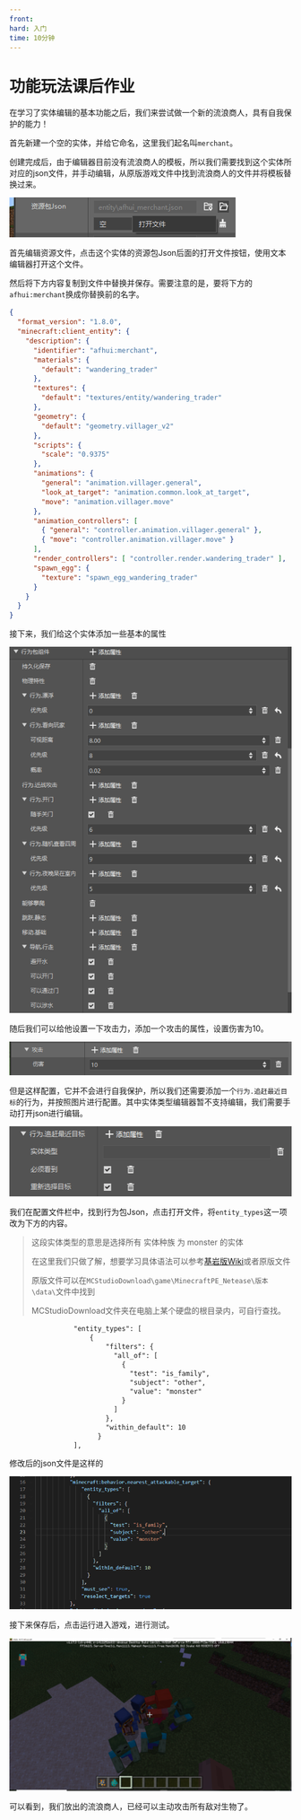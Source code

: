 ```yaml
---
front: 
hard: 入门
time: 10分钟
---
```

# 功能玩法课后作业

在学习了实体编辑的基本功能之后，我们来尝试做一个新的流浪商人，具有自我保护的能力！

首先新建一个空的实体，并给它命名，这里我们起名叫`merchant`。

创建完成后，由于编辑器目前没有流浪商人的模板，所以我们需要找到这个实体所对应的json文件，并手动编辑，从原版游戏文件中找到流浪商人的文件并将模板替换过来。

![](./images/14.png)

首先编辑资源文件，点击这个实体的资源包Json后面的打开文件按钮，使用文本编辑器打开这个文件。

然后将下方内容复制到文件中替换并保存。需要注意的是，要将下方的`afhui:merchant`换成你替换前的名字。

```json
{
  "format_version": "1.8.0",
  "minecraft:client_entity": {
    "description": {
      "identifier": "afhui:merchant",
      "materials": {
        "default": "wandering_trader"
      },
      "textures": {
        "default": "textures/entity/wandering_trader"
      },
      "geometry": {
        "default": "geometry.villager_v2"
      },
      "scripts": {
        "scale": "0.9375"
      },
      "animations": {
        "general": "animation.villager.general",
        "look_at_target": "animation.common.look_at_target",
        "move": "animation.villager.move"
      },
      "animation_controllers": [
        { "general": "controller.animation.villager.general" },
        { "move": "controller.animation.villager.move" }
      ],
      "render_controllers": [ "controller.render.wandering_trader" ],
      "spawn_egg": {
        "texture": "spawn_egg_wandering_trader"
      }
    }
  }
}
```

接下来，我们给这个实体添加一些基本的属性

![](./images/15.png)

随后我们可以给他设置一下攻击力，添加一个攻击的属性，设置伤害为10。

![](./images/18.png)

但是这样配置，它并不会进行自我保护，所以我们还需要添加一个`行为.追赶最近目标`的行为，并按照图片进行配置。其中实体类型编辑器暂不支持编辑，我们需要手动打开json进行编辑。

![](./images/17.png)

我们在配置文件栏中，找到行为包Json，点击打开文件，将`entity_types`这一项改为下方的内容。

> 这段实体类型的意思是选择所有 实体种族 为 monster 的实体
>
> 在这里我们只做了解，想要学习具体语法可以参考[基岩版Wiki](https://bedrock.dev/zh/docs/stable/Entities#Filters)或者原版文件
>
> 原版文件可以在`MCStudioDownload\game\MinecraftPE_Netease\版本\data\`文件中找到
>
> MCStudioDownload文件夹在电脑上某个硬盘的根目录内，可自行查找。

```
				"entity_types": [
                    {
                        "filters": {
                          "all_of": [
                            {
                              "test": "is_family",
                              "subject": "other",
                              "value": "monster"
                            }
                          ]
                        },
                        "within_default": 10
                      }
                ],
```

修改后的json文件是这样的

![](./images/16.png)

接下来保存后，点击运行进入游戏，进行测试。

![](./images/19.png)

可以看到，我们放出的流浪商人，已经可以主动攻击所有敌对生物了。
